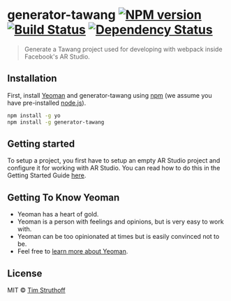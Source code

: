# generator-tawang [![NPM version][npm-image]][npm-url] [![Build Status][travis-image]][travis-url] [![Dependency Status][daviddm-image]][daviddm-url]
> Generate a Tawang project used for developing with webpack inside Facebook&#39;s AR Studio.

## Installation

First, install [Yeoman](http://yeoman.io) and generator-tawang using [npm](https://www.npmjs.com/) (we assume you have pre-installed [node.js](https://nodejs.org/)).

```bash
npm install -g yo
npm install -g generator-tawang
```

## Getting started

To setup a project, you first have to setup an empty AR Studio project and configure it for working with AR Studio.
You can read how to do this in the Getting Started Guide [here](https://github.com/mediamonks/generator-tawang/blob/master/docs/getting-started/getting-started.md).

## Getting To Know Yeoman

 * Yeoman has a heart of gold.
 * Yeoman is a person with feelings and opinions, but is very easy to work with.
 * Yeoman can be too opinionated at times but is easily convinced not to be.
 * Feel free to [learn more about Yeoman](http://yeoman.io/).

## License

MIT © [Tim Struthoff](tst.works)


[npm-image]: https://badge.fury.io/js/generator-tawang.svg
[npm-url]: https://www.npmjs.com/package/generator-tawang
[travis-image]: https://travis-ci.org/mediamonks/generator-tawang.svg?branch=master
[travis-url]: https://travis-ci.org/mediamonks/generator-tawang
[daviddm-image]: https://david-dm.org/mediamonks/generator-tawang.svg?theme=shields.io
[daviddm-url]: https://david-dm.org/mediamonks/generator-tawang
